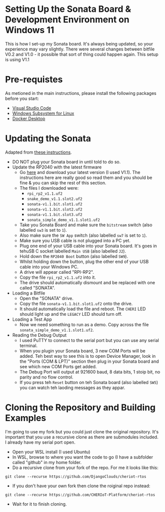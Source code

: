 # Setting Up the Sonata Board & Development Environment on Windows 11
This is how I set-up my Sonata board. It's always being updated, so your experience may vary slightly. There were several changes between bitfile V0.2 and V1.0 - it possible that sort of thing could happen again.
This setup is using V1.1

# Pre-requistes
As metioned in the main instructions, please install the following packages before you start:
* [Visual Studio Code](https://apps.microsoft.com/detail/XP9KHM4BK9FZ7Q?hl=en-GB&gl=GB&ocid=pdpshare)
* [Windows Subsystem for Linux](https://learn.microsoft.com/en-us/windows/wsl/install)
* [Docker Desktop](https://docs.docker.com/desktop/setup/install/windows-install/)

# Updating the Sonata
Adapted from [these instructions](https://lowrisc.github.io/sonata-system/doc/guide/updating-system.html).
* DO NOT plug your Sonata board in until told to do so.
* Update the RP2040 with the latest firmware
  * Go [here](https://github.com/lowRISC/sonata-system/releases) and download your latest version (I used V1.1). The instructions here are really good so read them and you should be fine & you can skip the rest of this section.
  * The files I downloaded were:
    * `rpi_rp2_v1.1.uf2`
    * `snake_demo_v1.1.slot2.uf2`
    * `sonata-v1.1.bit.slot1.uf2`
    * `sonata-v1.1.bit.slot2.uf2`
    * `sonata-v1.1.bit.slot3.uf2`
    * `sonata_simple_demo_v1.1.slot1.uf2`
  * Take you Sonata Board and make sure the `bitstream` switch (also labelled `sw3` is set to `1`).
  * Also make sure the `SW App` switch (also labelled `sw7` is set to `1`).
  * Make sure you USB cable is not plugged into a PC yet.
  * Plug one end of your USB cable into your Sonata board. It's goes in tehuSB C socket labelled `Main USB` (also labelled `J2`).
  * Hold down the `RP2040 Boot` button (also labelled `SW9`).
  * Whilst holding down the button, plug the other end of your USB cable into your Windows PC.
  * A drive will appear called "RPI-RP2".
  * Copy the file `rpi_rp2_v1.1.uf2` into it.
  * The drive should automatically dismount and be replaced with one called "SONATA".
* Loading a Bitfile
  * Open the "SONATA" drive.
  * Copy the file `sonata-v1.1.bit.slot1.uf2` onto the drive.
  * It should automatically load the file and reboot. The `CHERI` LED should light up and the `LEGACY` LED should turn off.
* Loading a Test App
  * Now we need something to run as a demo. Copy across the file `sonata_simple_demo_v1.1.slot1.uf2`.
* Reading the Debug Output
  * I used PuTTY to connect to the serial port but you can use any serial terminal.
  * When you plugin your Sonata board, 3 new COM Ports will be added. Teh best way to see this is to open Device Manager, look in the "Ports (COM & LPT)" section then plug in your Sonata board and see which new COM Ports get added.
  * The Debug Port will output at 921600 baud, 8 data bits, 1 stoip bit, no parity and no flow control.
  * If you press teh `Reset` button on teh Sonata board (also labelled `SW5`) you can watch teh laoding messages as they appar.

# Cloning the Repository and Building Examples
I'm going to use my fork but you could just clone the original repository. It's important that you use a recursive clone as there are submodules included.
I already have my serial port open.
* Open your WSL install (I used Ubuntu)
* In WSL, browse to where you want the code to go (I have a subfolder called "github" in my home folder.
* Do a recursive clone from your fork of the repo. For me it looks like this:
```
git clone --recurse https://github.com/DjangoClouds/cheriot-rtos
```
* If you don't have your own fork then clone the roiginal repo instead:
```
git clone --recurse https://github.com/CHERIoT-Platform/cheriot-rtos
```
* Wait for it to finish cloning.
